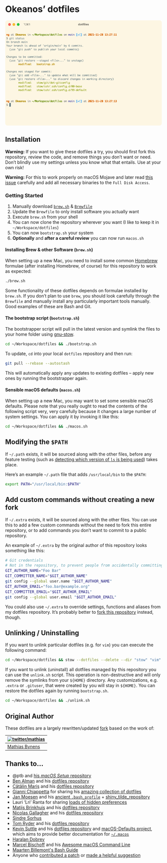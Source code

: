 # Okeanos’ dotfiles

![Screenshot of my shell prompt](screenshot.png)

## Installation

**Warning:** If you want to give these dotfiles a try, you should first fork this repository, review the code, and
remove things you don’t want or need. Don’t blindly use my settings unless you know what that entails. Use at your own
risk!

**Warning:** For this to work properly on macOS Mojave and later
read [this issue](https://github.com/mathiasbynens/dotfiles/issues/849) carefully and add all necessary binaries to
the `Full Disk Access`.

### Getting Started

1. Manually download [`brew.sh`](https://raw.githubusercontent.com/Okeanos/dotfiles/main/brew.sh) &
  [`Brewfile`](https://raw.githubusercontent.com/Okeanos/dotfiles/main/Brewfile)
2. Update the `Brewfile` to only install software you actually want
3. Execute `brew.sh` from your shell
4. You can now clone the repository wherever you want (I like to keep it in `~/Workspace/dotfiles`)
5. You can now `bootstrap.sh` your system
6. **Optionally** and **after a careful review** you can now run `macos.sh`

#### Installing Brew & other Software (`brew.sh`)

When setting up a new Mac, you need to install some common [Homebrew](https://brew.sh/) formulae (after installing
Homebrew, of course) for this repository to work as expected:

```bash
./brew.sh
```

Some functionality of these dotfiles depends on formulae installed by `brew.sh`. If you don’t plan to use `brew`,
you should look carefully through the `Brewfile` and manually install any particularly important tools manually. Good
examples of these are Bash and Git.

#### The bootstrap script (`bootstrap.sh`)

The bootstrapper script will pull in the latest version and symlink the files to your home folder
using [gnu-stow](https://www.gnu.org/software/stow/).

```bash
cd ~/Workspace/dotfiles && ./bootstrap.sh
```

To update, `cd` into your local `dotfiles` repository and then run:

```bash
git pull --rebase --autostash
```

This will automatically apply any updates to existing dotfiles – apply new ones by running the bootstrapper again.

#### Sensible macOS defaults (`macos.sh`)

When setting up a new Mac, you may want to set some sensible macOS defaults. Please note that you really ought to read
the contents of the following script very, very carefully because it changes a large number of system settings. You can
apply it by invoking it like this:

```bash
cd ~/Workspace/dotfiles && ./macos.sh
```

## Modifying the `$PATH`

If `~/.path` exists, it will be sourced along with the other files, before any feature testing (such as
[detecting which version of `ls` is being used](https://github.com/mathiasbynens/dotfiles/blob/aff769fd75225d8f2e481185a71d5e05b76002dc/.aliases#L21-L26)) <!-- markdownlint-disable-line MD013 --> <!-- editorconfig-checker-disable-line -->
takes place.

Here’s an example `~/.path` file that adds `/usr/local/bin` to the `$PATH`:

```bash
export PATH="/usr/local/bin:$PATH"
```

## Add custom commands without creating a new fork

If `~/.extra` exists, it will be sourced along with the other files. You can use this to add a few custom commands
without the need to fork this entire repository, or to add commands you don’t want to commit to a public repository.

An example of `~/.extra` by the original author of this repository looks something like this:

```bash
# Git credentials
# Not in the repository, to prevent people from accidentally committing under my name
GIT_AUTHOR_NAME="Foo Bar"
GIT_COMMITTER_NAME="$GIT_AUTHOR_NAME"
git config --global user.name "$GIT_AUTHOR_NAME"
GIT_AUTHOR_EMAIL="foo.bar@example.org"
GIT_COMMITTER_EMAIL="$GIT_AUTHOR_EMAIL"
git config --global user.email "$GIT_AUTHOR_EMAIL"
```

You could also use `~/.extra` to override settings, functions and aliases from my dotfiles repository. It’s probably
better to [fork this repository](https://github.com/Okeanos/dotfiles/fork) instead, though.

## Unlinking / Uninstalling

If you want to unlink particular dotfiles (e.g. for `vim`) you can execute the following command:

```bash
cd ~/Workspace/dotfiles && stow --dotfiles --delete --dir "stow" "vim" -t "${HOME}"
```

If you want to unlink (uninstall) all dotfiles managed by this repository you can use the `unlink.sh` script. This
operation is non-destructive and will only remove the symlinks from your `${HOME}` directory. Any customizations,
e.g. `.extra` or `.gituser`, that were created by you will stay in `${HOME}`. You can restore the dotfiles again by
running `bootstrap.sh`.

```bash
cd ~/Workspace/dotfiles && ./unlink.sh
```

## Original Author

These dotfiles are a largely rewritten/updated [fork](https://github.com/mathiasbynens/dotfiles) based on the work of:

<!-- markdownlint-disable MD013 --> <!-- editorconfig-checker-disable -->
| [![twitter/mathias](https://gravatar.com/avatar/24e08a9ea84deb17ae121074d0f17125?s=70)](https://twitter.com/mathias "Follow @mathias on Twitter") |
|---------------------------------------------------------------------------------------------------------------------------------------------------|
| [Mathias Bynens](https://mathiasbynens.be/)                                                                                                       |
<!-- markdownlint-enable MD013 --> <!-- editorconfig-checker-enable -->

## Thanks to…

* @ptb and [his _macOS Setup_ repository](https://github.com/ptb/mac-setup)
* [Ben Alman](https://benalman.com/) and his [dotfiles repository](https://github.com/cowboy/dotfiles)
* [Cătălin Mariș](https://github.com/alrra) and his [dotfiles repository](https://github.com/alrra/dotfiles)
* [Gianni Chiappetta](https://butt.zone/) for sharing his
  [amazing collection of dotfiles](https://github.com/gf3/dotfiles)
* [Jan Moesen](https://jan.moesen.nu/) and his [ancient `.bash_profile`](https://gist.github.com/1156154) +
  [shiny_tilde_repository](https://github.com/janmoesen/tilde)
* Lauri ‘Lri’ Ranta for sharing
  [loads of hidden preferences](https://web.archive.org/web/20161104144204/http://osxnotes.net/defaults.html)
* [Matijs Brinkhuis](https://matijs.brinkhu.is/) and his [dotfiles repository](https://github.com/matijs/dotfiles)
* [Nicolas Gallagher](https://nicolasgallagher.com/) and his [dotfiles repository](https://github.com/necolas/dotfiles)
* [Sindre Sorhus](https://sindresorhus.com/)
* [Tom Ryder](https://sanctum.geek.nz/) and his [dotfiles repository](https://sanctum.geek.nz/cgit/dotfiles.git/about)
* [Kevin Suttle](http://kevinsuttle.com/) and his [dotfiles repository](https://github.com/kevinSuttle/dotfiles)
  and [macOS-Defaults project](https://github.com/kevinSuttle/macOS-Defaults), which aims to provide better
  documentation for [`~/.macos`](https://mths.be/macos)
* [Haralan Dobrev](https://hkdobrev.com/)
* [Marcel Bischoff](https://herrbischoff.com) and his
  [Awesome macOS Command Line](https://git.herrbischoff.com/awesome-macos-command-line/about/)
* [Maarten Billemont's Bash Guide](http://mywiki.wooledge.org/BashGuide)
* Anyone who [contributed a patch](https://github.com/mathiasbynens/dotfiles/contributors)
  or [made a helpful suggestion](https://github.com/mathiasbynens/dotfiles/issues)
